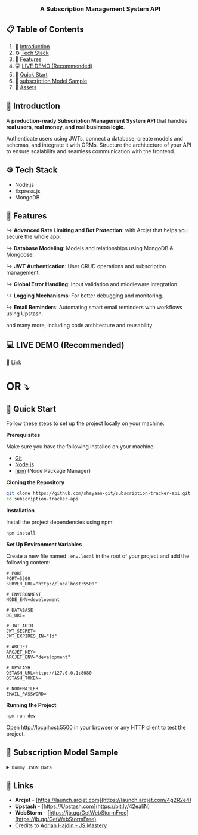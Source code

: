 
# <h3 align="center">A Subscription Management System API</h3>

## 📋 <a name="table">Table of Contents</a>

1. 🤖 [Introduction](#introduction)
2. ⚙️ [Tech Stack](#tech-stack)
3. 💾 [Features](#features)
4. 💻 [LIVE DEMO (Recommended)](#live-demo)
5. 🤸 [Quick Start](#quick-start)
6. 📑 [subscription Model Sample](#subscription-model-sample)
7. 🔗 [Assets](#links)

## <a name="introduction">🤖 Introduction</a>

A **production-ready Subscription Management System API** that handles **real users, real money, and real business logic**.  

Authenticate users using JWTs, connect a database, create models and schemas, and integrate it with ORMs. Structure the architecture of your API to ensure scalability and seamless communication with the frontend.  

## <a name="tech-stack">⚙️ Tech Stack</a>

- Node.js
- Express.js
- MongoDB

## <a name="features">💾 Features</a>

↪ **Advanced Rate Limiting and Bot Protection**: with Arcjet that helps you secure the whole app.

↪ **Database Modeling**: Models and relationships using MongoDB & Mongoose.

↪ **JWT Authentication**: User CRUD operations and subscription management.

↪ **Global Error Handling**: Input validation and middleware integration.

↪ **Logging Mechanisms**: For better debugging and monitoring.

↪ **Email Reminders**: Automating smart email reminders with workflows using Upstash.

and many more, including code architecture and reusability

## <a name="live-demo">💻 LIVE DEMO (Recommended)</a>

📌 [Link](https://subscription-tracker-api-m2wh.onrender.com/)


# OR ⤵

## <a name="quick-start">🤸 Quick Start</a>

Follow these steps to set up the project locally on your machine.

**Prerequisites**

Make sure you have the following installed on your machine:

- [Git](https://git-scm.com/)
- [Node.js](https://nodejs.org/en)
- [npm](https://www.npmjs.com/) (Node Package Manager)

**Cloning the Repository**

```bash
git clone https://github.com/shayaan-git/subscription-tracker-api.git
cd subscription-tracker-api
```

**Installation**

Install the project dependencies using npm:

```bash
npm install
```

**Set Up Environment Variables**

Create a new file named `.env.local` in the root of your project and add the following content:

```env
# PORT
PORT=5500
SERVER_URL="http://localhost:5500"

# ENVIRONMENT
NODE_ENV=development

# DATABASE
DB_URI=

# JWT AUTH
JWT_SECRET=
JWT_EXPIRES_IN="1d"

# ARCJET
ARCJET_KEY=
ARCJET_ENV="development"

# UPSTASH
QSTASH_URL=http://127.0.0.1:8080
QSTASH_TOKEN=

# NODEMAILER
EMAIL_PASSWORD=
```

**Running the Project**

```bash
npm run dev
```

Open [http://localhost:5500](http://localhost:5500) in your browser or any HTTP client to test the project.

## <a name="subscription-model-sample">📑 Subscription Model Sample</a>

<details>
<summary><code>Dummy JSON Data</code></summary>
👉🏻 Note: Set 'startDate' in the past.

```json
{
  "name": "Cocomelon TV Membership",
  "price": 129.00,
  "currency": "INR",
  "frequency": "monthly",
  "category": "entertainment",
  "startDate": "2025-01-20T00:00:00.000Z",
  "paymentMethod": "Credit Card"
}
```

</details>

## <a name="links">🔗 Links</a>

- **Arcjet** - [https://launch.arcjet.com](https://launch.arcjet.com/4g2R2e4)  
- **Upstash** - [https://Upstash.com](https://bit.ly/42ealiN)  
- **WebStorm** - [https://jb.gg/GetWebStormFree](https://jb.gg/GetWebStormFree)
- Credits to [Adrian Hajdin - JS Mastery](https://www.youtube.com/c/JavaScriptMastery)
